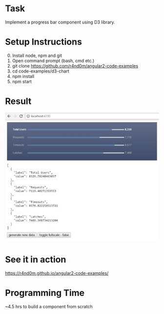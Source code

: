 # Task

Implement a progress bar component using D3 library.

# Setup Instructions

0. Install node, npm and git
1. Open command prompt (bash, cmd etc.)
1. git clone https://github.com/r4nd0m/angular2-code-examples
2. cd code-examples/d3-chart
3. npm install
4. npm start

# Result

![alt tag](https://github.com/r4nd0m/angular2-code-examples/blob/gh-pages/d3-chart/src/assets/result.png?raw=true)

# See it in action

https://r4nd0m.github.io/angular2-code-examples/

# Programming Time

~4.5 hrs to build a component from scratch

